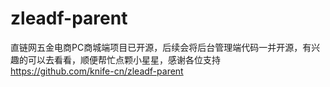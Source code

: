 # zleadf-parent
直链网五金电商PC商城端项目已开源，后续会将后台管理端代码一并开源，有兴趣的可以去看看，顺便帮忙点颗小星星，感谢各位支持   https://github.com/knife-cn/zleadf-parent
